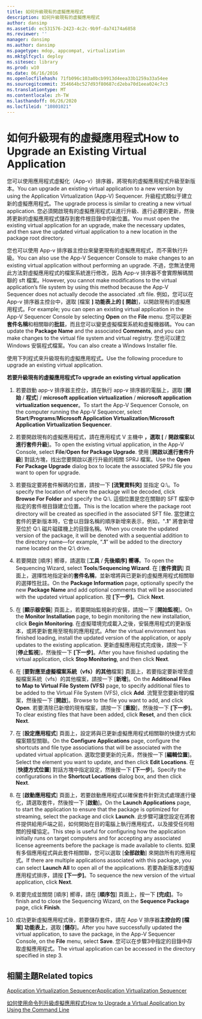 ```yaml
---
title: 如何升級現有的虛擬應用程式
description: 如何升級現有的虛擬應用程式
author: dansimp
ms.assetid: ec531576-2423-4c2c-9b9f-da74174a6858
ms.reviewer: ''
manager: dansimp
ms.author: dansimp
ms.pagetype: mdop, appcompat, virtualization
ms.mktglfcycl: deploy
ms.sitesec: library
ms.prod: w10
ms.date: 06/16/2016
ms.openlocfilehash: 71fb096c103a0bcb9913d4eea33b1259a33a54ee
ms.sourcegitcommit: 354664bc527d93f80687cd2eba70d1eea024c7c3
ms.translationtype: MT
ms.contentlocale: zh-TW
ms.lasthandoff: 06/26/2020
ms.locfileid: "10801021"
---
```

# <span data-ttu-id="2f5ee-103">如何升級現有的虛擬應用程式</span><span class="sxs-lookup"><span data-stu-id="2f5ee-103">How to Upgrade an Existing Virtual Application</span></span>


<span data-ttu-id="2f5ee-104">您可以使用應用程式虛擬化（App-v）排序器，將現有的虛擬應用程式升級至新版本。</span><span class="sxs-lookup"><span data-stu-id="2f5ee-104">You can upgrade an existing virtual application to a new version by using the Application Virtualization (App-V) Sequencer.</span></span> <span data-ttu-id="2f5ee-105">升級程式類似于建立新的虛擬應用程式。</span><span class="sxs-lookup"><span data-stu-id="2f5ee-105">The upgrade process is similar to creating a new virtual application.</span></span> <span data-ttu-id="2f5ee-106">您必須開啟現有的虛擬應用程式以進行升級、進行必要的更新，然後將更新的虛擬應用程式儲存到套件根目錄中的新位置。</span><span class="sxs-lookup"><span data-stu-id="2f5ee-106">You must open the existing virtual application for an upgrade, make the necessary updates, and then save the updated virtual application to a new location in the package root directory.</span></span>

<span data-ttu-id="2f5ee-107">您也可以使用 App-v 排序器主控台來變更現有的虛擬應用程式，而不需執行升級。</span><span class="sxs-lookup"><span data-stu-id="2f5ee-107">You can also use the App-V Sequencer Console to make changes to an existing virtual application without performing an upgrade.</span></span> <span data-ttu-id="2f5ee-108">不過，您無法使用此方法對虛擬應用程式的檔案系統進行修改，因為 App-v 排序器不會實際解碼關聯的 sft 檔案。</span><span class="sxs-lookup"><span data-stu-id="2f5ee-108">However, you cannot make modifications to the virtual application’s file system by using this method because the App-V Sequencer does not actually decode the associated .sft file.</span></span> <span data-ttu-id="2f5ee-109">例如，您可以在 App-v 排序器主控台中，選取 [檔案 **] 功能表上的 [** **開啟**]，以開啟現有的虛擬應用程式。</span><span class="sxs-lookup"><span data-stu-id="2f5ee-109">For example; you can open an existing virtual application in the App-V Sequencer Console by selecting **Open** on the **File** menu.</span></span> <span data-ttu-id="2f5ee-110">您可以更新**套件名稱**和相關聯的**批註**，而且您可以變更虛擬檔案系統和虛擬機器碼。</span><span class="sxs-lookup"><span data-stu-id="2f5ee-110">You can update the **Package Name** and the associated **Comments**, and you can make changes to the virtual file system and virtual registry.</span></span> <span data-ttu-id="2f5ee-111">您也可以建立 Windows 安裝程式檔案。</span><span class="sxs-lookup"><span data-stu-id="2f5ee-111">You can also create a Windows Installer file.</span></span>

<span data-ttu-id="2f5ee-112">使用下列程式來升級現有的虛擬應用程式。</span><span class="sxs-lookup"><span data-stu-id="2f5ee-112">Use the following procedure to upgrade an existing virtual application.</span></span>

**<span data-ttu-id="2f5ee-113">若要升級現有的虛擬應用程式</span><span class="sxs-lookup"><span data-stu-id="2f5ee-113">To upgrade an existing virtual application</span></span>**

1.  <span data-ttu-id="2f5ee-114">若要啟動 app-v 排序器主控台，請在執行 app-v 排序器的電腦上，選取 [**開始** / **程式**] / **microsoft application virtualization** / **microsoft application virtualization sequencer**。</span><span class="sxs-lookup"><span data-stu-id="2f5ee-114">To start the App-V Sequencer Console, on the computer running the App-V Sequencer, select **Start**/**Programs**/**Microsoft Application Virtualization**/**Microsoft Application Virtualization Sequencer**.</span></span>

2.  <span data-ttu-id="2f5ee-115">若要開啟現有的虛擬應用程式，請在應用程式 V 主機中 **，選取 [** / **開啟檔案以進行套件升級**]。</span><span class="sxs-lookup"><span data-stu-id="2f5ee-115">To open the existing virtual application, in the App-V Console, select **File**/**Open for Package Upgrade**.</span></span> <span data-ttu-id="2f5ee-116">使用 [**開啟以進行套件升級**] 對話方塊，找出您要開啟以進行升級的相關 SPRJ 檔案。</span><span class="sxs-lookup"><span data-stu-id="2f5ee-116">Use the **Open For Package Upgrade** dialog box to locate the associated SPRJ file you want to open for upgrade.</span></span>

3.  <span data-ttu-id="2f5ee-117">若要指定要將套件解碼的位置，請按一下 **[流覽資料夾]** 並指定 Q:\\。</span><span class="sxs-lookup"><span data-stu-id="2f5ee-117">To specify the location of where the package will be decoded, click **Browse For Folder** and specify the Q:\\.</span></span> <span data-ttu-id="2f5ee-118">這個位置是您在關聯的 SFT 檔案中指定的套件根目錄建立位置。</span><span class="sxs-lookup"><span data-stu-id="2f5ee-118">This is the location where the package root directory will be created as specified in the associated SFT file.</span></span> <span data-ttu-id="2f5ee-119">當您建立套件的更新版本時，它會以目錄名稱的順序新增來表示，例如，"**.1**" 將會新增至位於 Q:\\ 磁片磁碟機上的目錄名稱。</span><span class="sxs-lookup"><span data-stu-id="2f5ee-119">When you create the updated version of the package, it will be denoted with a sequential addition to the directory name—for example, “**.1**” will be added to the directory name located on the Q:\\ drive.</span></span>

4.  <span data-ttu-id="2f5ee-120">若要開啟 [順序] 嚮導，請選取 [**工具** / **先後順序] 嚮導**。</span><span class="sxs-lookup"><span data-stu-id="2f5ee-120">To open the Sequencing Wizard, select **Tools**/**Sequencing Wizard**.</span></span> <span data-ttu-id="2f5ee-121">在 [**套件資訊**] 頁面上，選擇性地指定新的**套件名稱**，並新增將與已更新的虛擬應用程式相關聯的選擇性批註。</span><span class="sxs-lookup"><span data-stu-id="2f5ee-121">On the **Package Information** page, optionally specify the new **Package Name** and add optional comments that will be associated with the updated virtual application.</span></span> <span data-ttu-id="2f5ee-122">按 **\[下一步\]**。</span><span class="sxs-lookup"><span data-stu-id="2f5ee-122">Click **Next**.</span></span>

5.  <span data-ttu-id="2f5ee-123">在 [**顯示器安裝**] 頁面上，若要開始監視新的安裝，請按一下 [**開始監視**]。</span><span class="sxs-lookup"><span data-stu-id="2f5ee-123">On the **Monitor Installation** page, to begin monitoring the new installation, click **Begin Monitoring**.</span></span> <span data-ttu-id="2f5ee-124">在虛擬環境完成載入之後，安裝應用程式的更新版本，或將更新套用至現有的應用程式。</span><span class="sxs-lookup"><span data-stu-id="2f5ee-124">After the virtual environment has finished loading, install the updated version of the application, or apply updates to the existing application.</span></span> <span data-ttu-id="2f5ee-125">更新虛擬應用程式完成後，請按一下 [**停止監視**]，然後按一下 **[下一步]**。</span><span class="sxs-lookup"><span data-stu-id="2f5ee-125">After you have finished updating the virtual application, click **Stop Monitoring**, and then click **Next**.</span></span>

6.  <span data-ttu-id="2f5ee-126">在 [**要對應至虛擬檔案系統（vfs）的其他**檔案] 頁面上，若要指定要新增至虛擬檔案系統（vfs）的其他檔案，請按一下 [**新增**]。</span><span class="sxs-lookup"><span data-stu-id="2f5ee-126">On the **Additional Files to Map to Virtual File System (VFS)** page, to specify additional files to be added to the Virtual File System (VFS), click **Add**.</span></span> <span data-ttu-id="2f5ee-127">流覽至您要新增的檔案，然後按一下 [**開啟**]。</span><span class="sxs-lookup"><span data-stu-id="2f5ee-127">Browse to the file you want to add, and click **Open**.</span></span> <span data-ttu-id="2f5ee-128">若要清除已新增的現有檔案，請按一下 [**重設**]，然後按一下 **[下一步]**。</span><span class="sxs-lookup"><span data-stu-id="2f5ee-128">To clear existing files that have been added, click **Reset**, and then click **Next**.</span></span>

7.  <span data-ttu-id="2f5ee-129">在 [**設定應用程式**] 頁面上，設定將與已更新虛擬應用程式相關聯的快捷方式和檔案類型關聯。</span><span class="sxs-lookup"><span data-stu-id="2f5ee-129">On the **Configure Applications** page, configure the shortcuts and file type associations that will be associated with the updated virtual application.</span></span> <span data-ttu-id="2f5ee-130">選取您要更新的元素，然後按一下 [**編輯位置**]。</span><span class="sxs-lookup"><span data-stu-id="2f5ee-130">Select the element you want to update, and then click **Edit Locations**.</span></span> <span data-ttu-id="2f5ee-131">在 [**快捷方式位置**] 對話方塊中指定設定，然後按一下 **[下一步**]。</span><span class="sxs-lookup"><span data-stu-id="2f5ee-131">Specify the configurations in the **Shortcut Locations** dialog box, and then click **Next**.</span></span>

8.  <span data-ttu-id="2f5ee-132">在 [**啟動應用程式**] 頁面上，若要啟動應用程式以確保套件針對流式處理進行優化，請選取套件，然後按一下 [**啟動**]。</span><span class="sxs-lookup"><span data-stu-id="2f5ee-132">On the **Launch Applications** page, to start the application to ensure that the package is optimized for streaming, select the package and click **Launch**.</span></span> <span data-ttu-id="2f5ee-133">此步驟可讓您設定在將套件提供給用戶端之前，如何開始在目的電腦上執行應用程式，以及接受任何相關的授權協定。</span><span class="sxs-lookup"><span data-stu-id="2f5ee-133">This step is useful for configuring how the application initially runs on target computers and for accepting any associated license agreements before the package is made available to clients.</span></span> <span data-ttu-id="2f5ee-134">如果有多個應用程式與此套件相關聯，您可以選取 [**全部啟動**] 來開啟所有的應用程式。</span><span class="sxs-lookup"><span data-stu-id="2f5ee-134">If there are multiple applications associated with this package, you can select **Launch All** to open all of the applications.</span></span> <span data-ttu-id="2f5ee-135">若要為新版本的虛擬應用程式排序，請按 **[下一步]**。</span><span class="sxs-lookup"><span data-stu-id="2f5ee-135">To sequence the new version of the virtual application, click **Next**.</span></span>

9.  <span data-ttu-id="2f5ee-136">若要完成並關閉 [順序] 嚮導，請在 [**順序包**] 頁面上，按一下 **[完成]**。</span><span class="sxs-lookup"><span data-stu-id="2f5ee-136">To finish and to close the Sequencing Wizard, on the **Sequence Package** page, click **Finish**.</span></span>

10. <span data-ttu-id="2f5ee-137">成功更新虛擬應用程式後，若要儲存套件，請在 App V 排序器**主控台的 [檔案] 功能表上**，選取 [**儲存**]。</span><span class="sxs-lookup"><span data-stu-id="2f5ee-137">After you have successfully updated the virtual application, to save the package, in the App-V Sequencer Console, on the **File** menu, select **Save**.</span></span> <span data-ttu-id="2f5ee-138">您可以在步驟3中指定的目錄中存取虛擬應用程式。</span><span class="sxs-lookup"><span data-stu-id="2f5ee-138">The virtual application can be accessed in the directory specified in step 3.</span></span>

## <span data-ttu-id="2f5ee-139">相關主題</span><span class="sxs-lookup"><span data-stu-id="2f5ee-139">Related topics</span></span>


[<span data-ttu-id="2f5ee-140">Application Virtualization Sequencer</span><span class="sxs-lookup"><span data-stu-id="2f5ee-140">Application Virtualization Sequencer</span></span>](application-virtualization-sequencer.md)

[<span data-ttu-id="2f5ee-141">如何使用命令列升級虛擬應用程式</span><span class="sxs-lookup"><span data-stu-id="2f5ee-141">How to Upgrade a Virtual Application by Using the Command Line</span></span>](how-to-upgrade-a-virtual-application-by-using-the-command-line.md)

 

 





